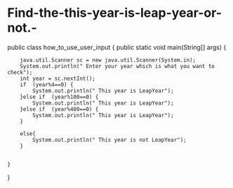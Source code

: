# Find-the-this-year-is-leap-year-or-not.-
public class how_to_use_user_input {
    public static void main(String[] args) {

        java.util.Scanner sc = new java.util.Scanner(System.in);
        System.out.println(" Enter your year which is what you want to check");
        int year = sc.nextInt();
        if  (year%4==0) {
            System.out.println(" This year is LeapYear");
        }else if  (year%100==0) {
            System.out.println(" This year is LeapYear");
        }else if  (year%400==0) {
            System.out.println(" This year is LeapYear");
        }

        else{
            System.out.println(" This year is not LeapYear");
        }


    }
}
